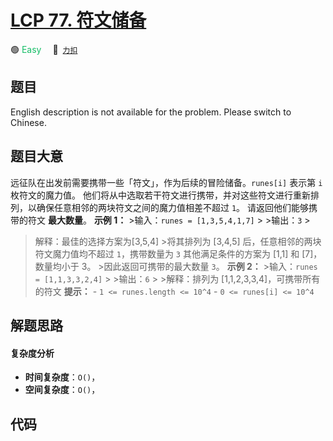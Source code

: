 # [LCP 77. 符文储备](https://2xiao.github.io/leetcode-js/lcp/LCP_77.html)

🟢 <font color=#15bd66>Easy</font>&emsp; 🔗&ensp;[`力扣`](https://leetcode.cn/problems/W2ZX4X)

## 题目

English description is not available for the problem. Please switch to
Chinese.


## 题目大意

远征队在出发前需要携带一些「符文」，作为后续的冒险储备。`runes[i]` 表示第 `i` 枚符文的魔力值。
他们将从中选取若干符文进行携带，并对这些符文进行重新排列，以确保任意相邻的两块符文之间的魔力值相差不超过 `1`。 请返回他们能够携带的符文
**最大数量**。 **示例 1：** >输入：`runes = [1,3,5,4,1,7]` > >输出：`3` >
>解释：最佳的选择方案为[3,5,4] >将其排列为 [3,4,5] 后，任意相邻的两块符文魔力值均不超过 `1`，携带数量为 `3`
>其他满足条件的方案为 [1,1] 和 [7]，数量均小于 3。 >因此返回可携带的最大数量 `3`。 **示例 2：** >输入：`runes =
[1,1,3,3,2,4]` > >输出：`6` > >解释：排列为 [1,1,2,3,3,4]，可携带所有的符文 **提示：** \- `1 <=
runes.length <= 10^4` \- `0 <= runes[i] <= 10^4`


## 解题思路

#### 复杂度分析

- **时间复杂度**：`O()`，
- **空间复杂度**：`O()`，

## 代码

```javascript

```